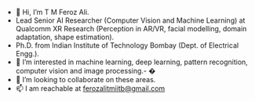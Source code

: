 - 👋 Hi, I’m T M Feroz Ali.
- Lead Senior AI Researcher (Computer Vision and Machine Learning) at Qualcomm XR Research (Perception in AR/VR, facial modelling, domain adaptation, shape estimation).
- Ph.D. from Indian Institute of Technology Bombay (Dept. of Electrical Engg.).
- 👀 I’m interested in machine learning, deep learning, pattern recognition, computer vision and image processing.- �
- 💞️ I’m looking to collaborate on these areas.
- 📫 I am reachable at  ferozalitmiitb@gmail.com
<!---
ferozalitm/ferozalitm is a ✨ special ✨ repository because its `README.md` (this file) appears on your GitHub profile.
You can click the Preview link to take a look at your changes.
--->
